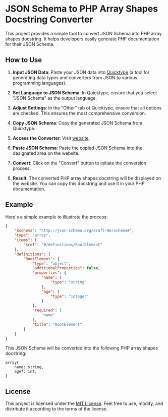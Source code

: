 # JSON Schema to PHP Array Shapes Docstring Converter

This project provides a simple tool to convert JSON Schema into PHP array shapes docstring. It helps developers easily generate PHP documentation for their JSON Schema.

## How to Use

1. **Input JSON Data**: Paste your JSON data into [Quicktype](https://app.quicktype.io) (a tool for generating data types and converters from JSON to various programming languages).

2. **Set Language to JSON Schema**: In Quicktype, ensure that you select "JSON Schema" as the output language.

3. **Adjust Settings**: In the "Other" tab of Quicktype, ensure that all options are checked. This ensures the most comprehensive conversion.

4. **Copy JSON Schema**: Copy the generated JSON Schema from Quicktype.

5. **Access the Converter**: Visit [website](https://plong-wasin.github.io/json-schema-to-php-docstring/).

6. **Paste JSON Schema**: Paste the copied JSON Schema into the designated area on the website.

7. **Convert**: Click on the "Convert" button to initiate the conversion process.

8. **Result**: The converted PHP array shapes docstring will be displayed on the website. You can copy this docstring and use it in your PHP documentation.

## Example

Here's a simple example to illustrate the process:

```json
{
    "$schema": "http://json-schema.org/draft-06/schema#",
    "type": "array",
    "items": {
        "$ref": "#/definitions/RootElement"
    },
    "definitions": {
        "RootElement": {
            "type": "object",
            "additionalProperties": false,
            "properties": {
                "name": {
                    "type": "string"
                },
                "age": {
                    "type": "integer"
                }
            },
            "required": [
                "name"
            ],
            "title": "RootElement"
        }
    }
}
```

This JSON Schema will be converted into the following PHP array shapes docstring:

```text
array{
    name: string,
    age?: int,
}
```

## License

This project is licensed under the [MIT License](LICENSE). Feel free to use, modify, and distribute it according to the terms of the license.
